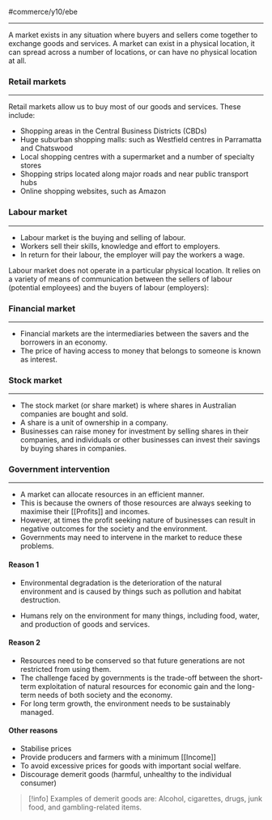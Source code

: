 #commerce/y10/ebe 

---

A market exists in any situation where buyers and sellers come together to exchange goods and services. A market can exist in a physical location, it can spread across a number of locations, or can have no physical location at all.

### Retail markets
---
Retail markets allow us to buy most of our goods and services. These include:
- Shopping areas in the Central Business Districts (CBDs)
- Huge suburban shopping malls: such as Westfield centres in Parramatta and Chatswood
- Local shopping centres with a supermarket and a number of specialty stores
- Shopping strips located along major roads and near public transport hubs
- Online shopping websites, such as Amazon

### Labour market
---
- Labour market is the buying and selling of labour.
- Workers sell their skills, knowledge and effort to employers.
- In return for their labour, the employer will pay the workers a wage.

Labour market does not operate in a particular physical location. It relies on a variety of means of communication between the sellers of labour (potential employees) and the buyers of labour (employers):


### Financial market
---
- Financial markets are the intermediaries between the savers and the borrowers in an economy.
- The price of having access to money that belongs to someone is known as interest.

### Stock market
---
- The stock market (or share market) is where shares in Australian companies are bought and sold.
- A share is a unit of ownership in a company.
- Businesses can raise money for investment by selling shares in their companies, and individuals or other businesses can invest their savings by buying shares in companies.

### Government intervention
---
- A market can allocate resources in an efficient manner.
- This is because the owners of those resources are always seeking to maximise their [[Profits]] and incomes.
- However, at times the profit seeking nature of businesses can result in negative outcomes for the society and the environment.
- Governments may need to intervene in the market to reduce these problems.

#### Reason 1
- Environmental degradation is the deterioration of the natural environment and is caused by things such as pollution and habitat destruction.

- Humans rely on the environment for many things, including food, water, and production of goods and services.


#### Reason 2
- Resources need to be conserved so that future generations are not restricted from using them.
- The challenge faced by governments is the trade-off between the short-term exploitation of natural resources for economic gain and the long-term needs of both society and the economy.
- For long term growth, the environment needs to be sustainably managed.

#### Other reasons
- Stabilise prices
- Provide producers and farmers with a minimum [[Income]]
- To avoid excessive prices for goods with important social welfare.
- Discourage demerit goods (harmful, unhealthy to the individual consumer)

>[!info] Examples of demerit goods are: Alcohol, cigarettes, drugs, junk food, and gambling-related items.

